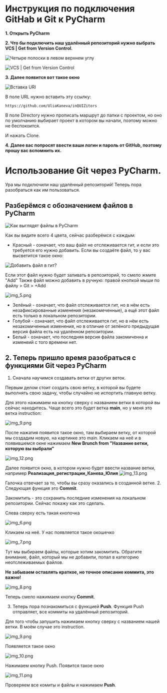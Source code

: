 # Инструкция по подключения GitHab и Git к PyCharm

**1. Открыть PyCharm**

**2. Что бы подключить наш удалённый репозиторий нужно выбрать VCS | Get from Version Control.**

![Четыре полоски в левом верхнем углу](img/img.png)

![VCS | Get from Version Control](img/img_1.png)

**3. Далее появится вот такое окно**

![Вставка URI](img/img_2.png)

В поле URL нужно вставить эту ссылку:

```
https://github.com/UliaKaneva/inQUIZitors
```

В поле Directory нужно прописать маршрут до папки с проектом, но оно по умолчанию выбирает проект в котором вы начали,
поэтому можно не беспокоится.

И нажать Clone.

**4. Далее вас попросят ввести ваши логин и пароль от GitHub, поэтому прошу вас вспомнить их.**

# Использование Git через PyCharm.
Ура мы подключили наш удалённый репозиторий! Теперь пора разобраться как им пользоваться.

## Разберёмся с обозначением файлов в PyCharm
![Как выглядят файлы в PyCharm](img/img_4.png)

Как вы видите всего 4 цвета, сейчас разберёмся с каждым:

* Красный - означает, что ваш файл не отслеживается гит, и если это требуется его нужно добавить. Если вы создаёте файл,
то у вас высветится такое окно:

![Добавить файл в гит?](img/img_3.png)

Если этот файл нужно будет заливать в репозиторий, то смело жмите "Add"
Также файл можно добавить в ручную: правой кнопкой мыши по файлу > Git > +Add

![img_5.png](img/img_5.png)

* Зелёный - означает, что файл отслеживается гит, но в нём есть незафиксированные изменения (незакомеченные), а ещё
этот файл есть только в локальном репозитории.
* Голубой - означает, что файл отслеживается гит, но в нём есть незакомиченные изменения, но в отличие от зелёного
предыдущая версия файла есть на удалённом репозитории.
* Белый - означает, что последняя версия файла закомиченна и изменеий с того времени нет.

## 2. Теперь пришло время разобраться с функциями Git через PyCharm
1. Сначала научимся создавать ветки от других веток.

Первым делом стоит создать свою ветку, в которой вы будете выполнять свою задачу, чтобы случайно не испортить главную ветку.

Для этого нажимаем на кнопку сверху с названием ветки в которой вы сейчас находитесь. Чаще всего это будет ветка **main**,
но у меня это ветка instruction:

![img_9.png](img/img_9.png)

После нажатия появится такое окно, там выбираем ветку, от которой мы создадим новую, на картинке это main. Кликаем на неё
и в появившемся окне нажимаем **New Brunch from "Название ветки, которую вы выбрали"**

![img_12.png](img/img_12.png)

Далее появится окно, в котором нужно будет ввести название ветки, например **Реализация_регистрации_Канева_Юлия**
![img_13.png](img/img_13.png)

Галочка отвечает за то, чтобы вы сразу оказались в созданной ветке.
2. Следующая функция это **Commit**.

Закомитить - это сохранить последние изменения на локальном репозитории. Сейчас покажу как это сделать.

Слева сверху есть такая кнопочка 

![img_6.png](img/img_6.png)

Кликаем на неё. У нас появляется такое окошечко

![img_7.png](img/img_7.png) 

Тут мы выбираем файлы, которые хотим закомитить. Обратите внимание, файл, который мы не добавили, попал в категорию
неотслеживаемых файлов.

**Не забываем оставлять краткое, но точное описание коммита, это важно!**

![img_8.png](img/img_8.png)

Теперь смело нажимаем кнопку **Commit**.

3. Теперь пора познакомиться с функцией **Push**.
Функция Push отправляет, все коммиты на удалённый репозиторий.

Для того чтобы запушить нажимаем кнопку сверху с названием нашей ветки. В моём случае это instruction.

![img_9.png](img/img_9.png)

Появляется такое окно 

![img_10.png](img/img_10.png)

Нажимаем кнопку Push. Появится такое окно

![img_11.png](img/img_11.png)

Проверяем все комиты и файлы и нажимаем **Push**.
